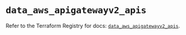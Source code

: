 # `data_aws_apigatewayv2_apis`

Refer to the Terraform Registry for docs: [`data_aws_apigatewayv2_apis`](https://registry.terraform.io/providers/hashicorp/aws/6.8.0/docs/data-sources/apigatewayv2_apis).
